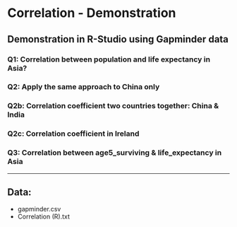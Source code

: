 # Correlation - Demonstration
## Demonstration in R-Studio using Gapminder data

### Q1: Correlation between population and life expectancy in Asia?
### Q2: Apply the same approach to China only
### Q2b: Correlation coefficient two countries together: China & India
### Q2c: Correlation coefficient in Ireland
### Q3: Correlation between age5_surviving & life_expectancy in Asia

---
## Data:
- gapminder.csv
- Correlation (R).txt
